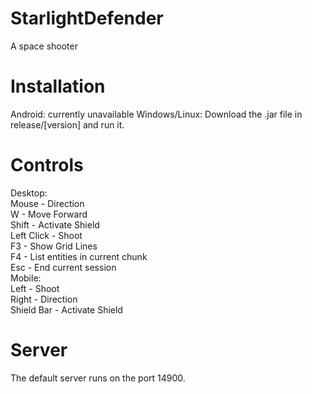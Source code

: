 # StarlightDefender
A space shooter
# Installation
Android: currently unavailable
Windows/Linux: Download the .jar file in release/[version] and run it.
# Controls
Desktop: <br>
Mouse      - Direction <br>
W          - Move Forward<br>
Shift      - Activate Shield<br>
Left Click - Shoot<br>
F3         - Show Grid Lines<br>
F4         - List entities in current chunk<br>
Esc        - End current session<br>
Mobile:<br>
Left       - Shoot<br>
Right      - Direction<br>
Shield Bar - Activate Shield<br>

# Server
The default server runs on the port 14900. 
